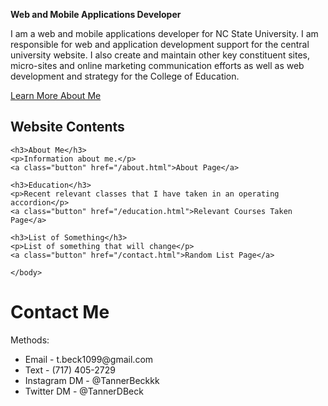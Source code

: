 <p><strong>Web and Mobile Applications Developer</strong></p>

<p>I am a web and mobile applications developer for NC State University. I am responsible for web and application development support for the central university website. I also create and maintain other key constituent sites, micro-sites and online marketing communication efforts as well as web development and strategy for the College of Education.</p>

<p><a class="button" href="/about">Learn More About Me</a></p>

<h2>Website Contents</h2>

<div class="portfolio-card">

    <h3>About Me</h3>
    <p>Information about me.</p>
    <a class="button" href="/about.html">About Page</a>

</div>

<div class="portfolio-card">

    <h3>Education</h3>
    <p>Recent relevant classes that I have taken in an operating accordion</p>
    <a class="button" href="/education.html">Relevant Courses Taken Page</a>

</div>

<div class="portfolio-card">

    <h3>List of Something</h3>
    <p>List of something that will change</p>
    <a class="button" href="/contact.html">Random List Page</a>

</div>

<body>
    
    
    </body>

# Contact Me
  
<body>
  Methods:
  
  <ul>
    <li>Email - t.beck1099@gmail.com</li>
    <li>Text - (717) 405-2729</li>
    <li>Instagram DM - @TannerBeckkk</li>
    <li>Twitter DM - @TannerDBeck</li>
  </ul>
  
</body>
  
  
  
